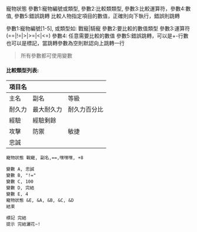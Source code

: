 寵物狀態 參數1:寵物編號或類型, 參數2:比較類類型, 參數3:比較運算符，參數4:數值, 參數5:錯誤跳轉
比較人物指定項目的數值，正確則向下執行，錯誤則跳轉

參數1:寵物編號[1-5], 或類型如: 戰寵|騎寵
參數2:要比較的數值類型
參數3:運算符 (==|!=|>|>=|<|<=)
參數4: 任意需要比較的數值
參數5:錯誤跳轉，可以是+-行數 也可以是標記，當跳轉參數為空則默認向上跳轉一行

> 所有參數都可使用變數

#### 比較類型列表:
| 項目名 | | |
| --- | --- | --- |
| 主名| 副名 | 等級 |
| 耐久力 | 最大耐久力 | 耐久力百分比 |
| 經驗 | 經驗剩餘 |
| 攻擊 | 防禦 | 敏捷 |
| 忠誠 |


```
寵物狀態 戰寵, 副名,==,嘿嘿嘿, +8

變數 A, 忠誠
變數 B, "!="
變數 C, 100
變數 D, 完結
變數 E, 4
寵物狀態 &E, &A, &B, &C, &D 
結束

標記 完結
提示 完結灑花~!



```